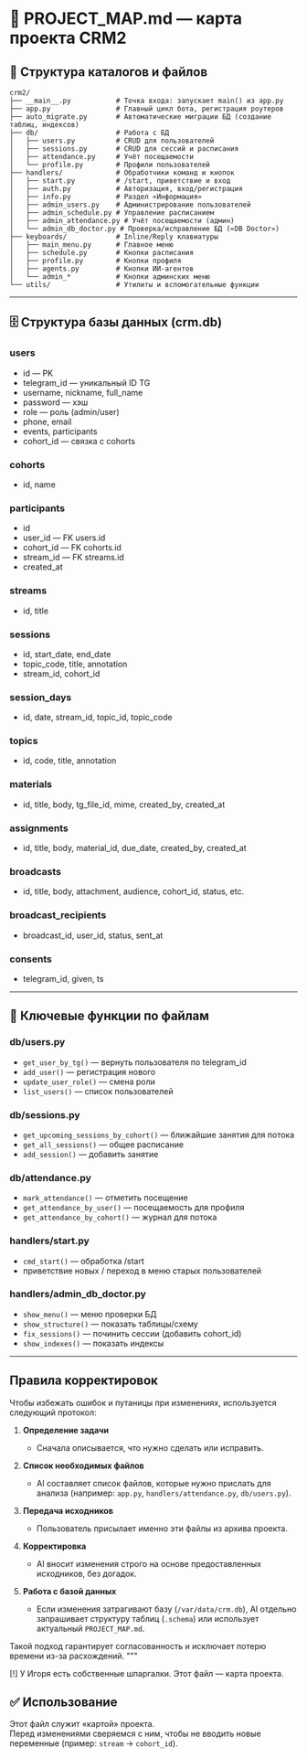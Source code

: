# 📂 PROJECT_MAP.md — карта проекта CRM2

## 📁 Структура каталогов и файлов

```
crm2/
├── __main__.py           # Точка входа: запускает main() из app.py
├── app.py                # Главный цикл бота, регистрация роутеров
├── auto_migrate.py       # Автоматические миграции БД (создание таблиц, индексов)
├── db/                   # Работа с БД
│   ├── users.py          # CRUD для пользователей
│   ├── sessions.py       # CRUD для сессий и расписания
│   ├── attendance.py     # Учёт посещаемости
│   └── profile.py        # Профили пользователей
├── handlers/             # Обработчики команд и кнопок
│   ├── start.py          # /start, приветствие и вход
│   ├── auth.py           # Авторизация, вход/регистрация
│   ├── info.py           # Раздел «Информация»
│   ├── admin_users.py    # Администрирование пользователей
│   ├── admin_schedule.py # Управление расписанием
│   ├── admin_attendance.py # Учёт посещаемости (админ)
│   └── admin_db_doctor.py # Проверка/исправление БД («DB Doctor»)
├── keyboards/            # Inline/Reply клавиатуры
│   ├── main_menu.py      # Главное меню
│   ├── schedule.py       # Кнопки расписания
│   ├── profile.py        # Кнопки профиля
│   ├── agents.py         # Кнопки ИИ-агентов
│   └── admin_*           # Кнопки админских меню
└── utils/                # Утилиты и вспомогательные функции
```

---

## 🗄 Структура базы данных (crm.db)

### users
- id — PK
- telegram_id — уникальный ID TG
- username, nickname, full_name
- password — хэш
- role — роль (admin/user)
- phone, email
- events, participants
- cohort_id — связка с cohorts

### cohorts
- id, name

### participants
- id
- user_id — FK users.id
- cohort_id — FK cohorts.id
- stream_id — FK streams.id
- created_at

### streams
- id, title

### sessions
- id, start_date, end_date
- topic_code, title, annotation
- stream_id, cohort_id

### session_days
- id, date, stream_id, topic_id, topic_code

### topics
- id, code, title, annotation

### materials
- id, title, body, tg_file_id, mime, created_by, created_at

### assignments
- id, title, body, material_id, due_date, created_by, created_at

### broadcasts
- id, title, body, attachment, audience, cohort_id, status, etc.

### broadcast_recipients
- broadcast_id, user_id, status, sent_at

### consents
- telegram_id, given, ts

---

## 🔧 Ключевые функции по файлам

### db/users.py
- `get_user_by_tg()` — вернуть пользователя по telegram_id
- `add_user()` — регистрация нового
- `update_user_role()` — смена роли
- `list_users()` — список пользователей

### db/sessions.py
- `get_upcoming_sessions_by_cohort()` — ближайшие занятия для потока
- `get_all_sessions()` — общее расписание
- `add_session()` — добавить занятие

### db/attendance.py
- `mark_attendance()` — отметить посещение
- `get_attendance_by_user()` — посещаемость для профиля
- `get_attendance_by_cohort()` — журнал для потока

### handlers/start.py
- `cmd_start()` — обработка /start
- приветствие новых / переход в меню старых пользователей

### handlers/admin_db_doctor.py
- `show_menu()` — меню проверки БД
- `show_structure()` — показать таблицы/схему
- `fix_sessions()` — починить сессии (добавить cohort_id)
- `show_indexes()` — показать индексы

---
## Правила корректировок

Чтобы избежать ошибок и путаницы при изменениях, используется следующий протокол:

1. **Определение задачи**  
   - Сначала описывается, что нужно сделать или исправить.

2. **Список необходимых файлов**  
   - AI составляет список файлов, которые нужно прислать для анализа (например: `app.py`, `handlers/attendance.py`, `db/users.py`).

3. **Передача исходников**  
   - Пользователь присылает именно эти файлы из архива проекта.

4. **Корректировка**  
   - AI вносит изменения строго на основе предоставленных исходников, без догадок.

5. **Работа с базой данных**  
   - Если изменения затрагивают базу (`/var/data/crm.db`), AI отдельно запрашивает структуру таблиц (`.schema`) или использует актуальный `PROJECT_MAP.md`.

Такой подход гарантирует согласованность и исключает потерю времени из-за расхождений.
"""

[!] У Игоря есть собственные шпаргалки. Этот файл — карта проекта.

## ✅ Использование
Этот файл служит «картой» проекта.  
Перед изменениями сверяемся с ним, чтобы не вводить новые переменные (пример: `stream` → `cohort_id`).

